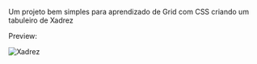 Um projeto bem simples para aprendizado de Grid com CSS criando um tabuleiro de Xadrez

Preview:

![Xadrez](https://github.com/Joa0DeL1ma/Utilizando_Grid_CSS/assets/161715327/a9db01e8-715f-4d9a-9827-6abfe4b58fba)
